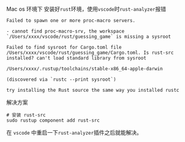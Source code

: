 Mac os 环境下 安装好`rust`环境，使用`vscode`时`rust-analyzer`报错
```shell
Failed to spawn one or more proc-macro servers.

- cannot find proc-macro-srv, the workspace `/Users/xxxx/vscode/rust/guessing_game` is missing a sysroot

Failed to find sysroot for Cargo.toml file /Users/xxxx/vscode/rust/guessing_game/Cargo.toml. Is rust-src installed? can't load standard library from sysroot

/Users/xxxx/.rustup/toolchains/stable-x86_64-apple-darwin

(discovered via `rustc --print sysroot`)

try installing the Rust source the same way you installed rustc
``` 
解决方案
```shell
# 安装 rust-src
sudo rustup component add rust-src
``` 
在 `vscode` 中重启一下`rust-analyzer`插件之后就能解决。